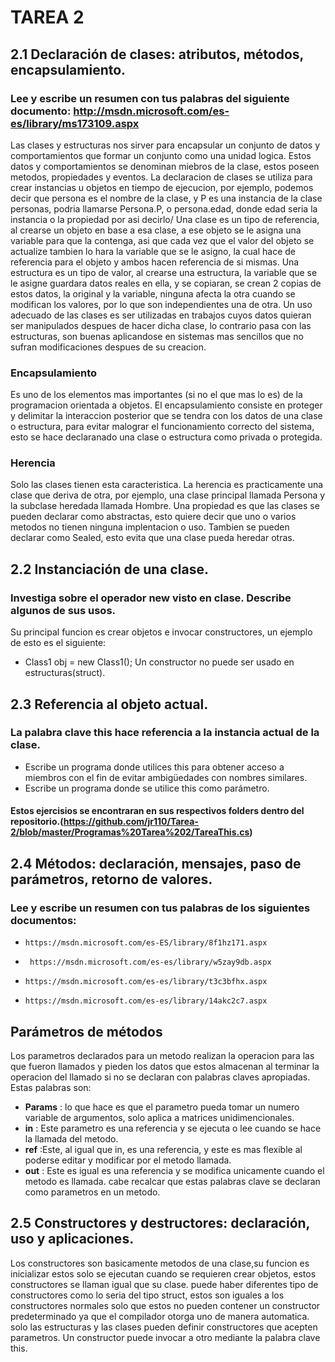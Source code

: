 # TAREA 2
## 2.1 Declaración de clases: atributos, métodos, encapsulamiento.
###   Lee y escribe un resumen con tus palabras del siguiente documento: http://msdn.microsoft.com/es-es/library/ms173109.aspx
Las clases y estructuras nos sirver para encapsular un conjunto de datos y comportamientos que formar un conjunto como una unidad logica. Estos datos y comportamientos se denominan miebros de la clase, estos poseen metodos, propiedades y eventos.
La declaracion de clases se utiliza para crear instancias u objetos en tiempo de ejecucion, por ejemplo, podemos decir que persona es el nombre de la clase, y P es una instancia de la clase personas, podria llamarse Persona.P, o persona.edad, donde edad seria la instancia o la propiedad por asi decirlo/
Una clase es un tipo de referencia, al crearse un objeto en base a esa clase, a ese objeto se le asigna una variable para que la contenga,
asi que cada vez que el valor del objeto se actualize tambien lo hara la variable que se le asigno, la cual hace de referencia para el objeto y ambos hacen referencia de si mismas.
Una estructura es un tipo de valor, al crearse una estructura, la variable que se le asigne guardara datos reales en ella, y se copiaran, se crean 2 copias de estos datos, la original y la variable, ninguna afecta la otra cuando se modifican los valores, por lo que son independientes una de otra.
Un uso adecuado de las clases es ser utilizadas en trabajos cuyos datos quieran ser manipulados despues de hacer dicha clase, lo contrario pasa con las estructuras, son buenas aplicandose en sistemas mas sencillos que no sufran modificaciones despues de su creacion.
### Encapsulamiento
Es uno de los elementos mas importantes (si no el que mas lo es) de la programacion orientada a objetos. El encapsulamiento consiste en proteger y delimitar la interaccion posterior que se tendra con los datos de una clase o estructura, para evitar malograr el funcionamiento correcto del sistema, esto se hace declaranado una clase o estructura como privada o protegida.
### Herencia
Solo las clases tienen esta caracteristica. La herencia es practicamente una clase que deriva de otra, por ejemplo, una clase principal llamada Persona y la subclase heredada llamada Hombre.
Una propiedad es que las clases se pueden declarar como abstractas, esto quiere decir que uno o varios metodos no tienen ninguna implentacion o uso. Tambien se pueden declarar como Sealed, esto evita que una clase pueda heredar otras.
## 2.2 Instanciación de una clase.
### Investiga sobre el operador new visto en clase. Describe algunos de sus usos.
Su principal funcion es crear objetos e invocar constructores, un ejemplo de esto es el siguiente:
+ Class1 obj  = new Class1(); 
Un constructor no puede ser usado en estructuras(struct).
## 2.3 Referencia al objeto actual.  

### La palabra clave **this** hace referencia a la instancia actual de la clase. 

+ Escribe un programa donde utilices this para obtener acceso a miembros con el fin de evitar ambigüedades con nombres similares.
+ Escribe un programa donde se utilice this como parámetro.

#### Estos ejercisios se encontraran en sus respectivos folders dentro del repositorio.(https://github.com/jr110/Tarea-2/blob/master/Programas%20Tarea%202/TareaThis.cs)
## 2.4 Métodos: declaración, mensajes, paso de parámetros, retorno de valores.

### Lee y escribe un resumen con tus palabras de los siguientes documentos: 

   +     https://msdn.microsoft.com/es-ES/library/8f1hz171.aspx

+      https://msdn.microsoft.com/es-es/library/w5zay9db.aspx      

 +     https://msdn.microsoft.com/es-es/library/t3c3bfhx.aspx

  +     https://msdn.microsoft.com/es-es/library/14akc2c7.aspx
  
  ## Parámetros de métodos
 Los parametros declarados para un metodo realizan la operacion para las que fueron llamados y pieden los datos que estos almacenan al terminar la operacion del llamado si no se declaran con palabras claves apropiadas.
 Estas palabras son: 
 + **Params** : lo que hace es que el parametro pueda tomar un numero variable de argumentos, solo aplica a matrices unidimencionales. 
 + **in** : Este parametro es una referencia y se ejecuta o lee cuando se hace la llamada del metodo.
 + **ref** :Este, al igual que in, es una referencia, y este es mas flexible al poderse editar y modificar por el metodo llamada.
 + **out** : Este es igual es una referencia y se modifica unicamente cuando el metodo es llamada.
  cabe recalcar que estas palabras clave se declaran como parametros en un metodo.
  
 ## 2.5 Constructores y destructores: declaración, uso y aplicaciones.
 Los constructores son basicamente metodos de una clase,su funcion es inicializar estos solo se ejecutan cuando se requieren crear objetos, estos constructores se llaman igual que su clase. puede haber diferentes tipo de constructores como lo seria del tipo struct, estos son iguales a los constructores normales solo que estos no pueden contener un constructor predeterminado ya que el compilador otorga uno de manera automatica. solo las estructuras y las clases pueden definir constructores que acepten parametros. Un constructor puede invocar a otro mediante la palabra clave this.


